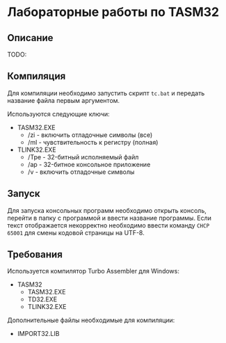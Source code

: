 # Лабораторные работы по TASM32

## Описание

TODO:

## Компиляция

Для компиляции необходимо запустить скрипт `tc.bat` и передать название файла первым аргументом.

Используются следующие ключи:
- TASM32.EXE
  - /zi - включить отладочные символы (все)
  - /ml - чувствительность к регистру (полная)
- TLINK32.EXE
  - /Tpe - 32-битный исполняемый файл
  - /ap - 32-битное консольное приложение
  - /v - включить отладочные символы

## Запуск

Для запуска консольных программ необходимо открыть консоль, перейти в папку с программой и ввести название программы. Если текст отображается некорректно необходимо ввести команду `CHCP 65001` для смены кодовой страницы на UTF-8.

## Требования

Используется компилятор Turbo Assembler для Windows:
- TASM32
  - TASM32.EXE
  - TD32.EXE
  - TLINK32.EXE

Дополнительные файлы необходимые для компиляции:
- IMPORT32.LIB

